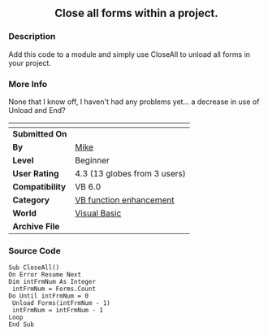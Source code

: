 ﻿<div align="center">

## Close all forms within a project\.


</div>

### Description

Add this code to a module and simply use CloseAll to unload all forms in your project.
 
### More Info
 
None that I know off, I haven't had any problems yet... a decrease in use of Unload and End?


<span>             |<span>
---                |---
**Submitted On**   |
**By**             |[Mike](https://github.com/Planet-Source-Code/PSCIndex/blob/master/ByAuthor/mike.md)
**Level**          |Beginner
**User Rating**    |4.3 (13 globes from 3 users)
**Compatibility**  |VB 6\.0
**Category**       |[VB function enhancement](https://github.com/Planet-Source-Code/PSCIndex/blob/master/ByCategory/vb-function-enhancement__1-25.md)
**World**          |[Visual Basic](https://github.com/Planet-Source-Code/PSCIndex/blob/master/ByWorld/visual-basic.md)
**Archive File**   |[](https://github.com/Planet-Source-Code/mike-close-all-forms-within-a-project__1-44385/archive/master.zip)





### Source Code

```
Sub CloseAll()
On Error Resume Next
Dim intFrmNum As Integer
 intFrmNum = Forms.Count
Do Until intFrmNum = 0
 Unload Forms(intFrmNum - 1)
 intFrmNum = intFrmNum - 1
Loop
End Sub
```

